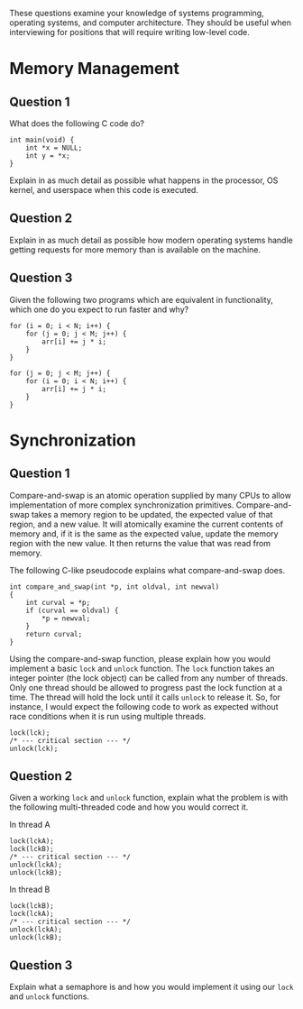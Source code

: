 These questions examine your knowledge of systems programming, operating
systems, and computer architecture. They should be useful when interviewing
for positions that will require writing low-level code.

# Memory Management

## Question 1

What does the following C code do?

    int main(void) {
        int *x = NULL;
        int y = *x;
    }

Explain in as much detail as possible what happens in the processor,
OS kernel, and userspace when this code is executed.

## Question 2

Explain in as much detail as possible how modern operating systems handle
getting requests for more memory than is available on the machine.

## Question 3

Given the following two programs which are equivalent in functionality,
which one do you expect to run faster and why?

    for (i = 0; i < N; i++) {
        for (j = 0; j < M; j++) {
            arr[i] += j * i;
        }
    }

    for (j = 0; j < M; j++) {
        for (i = 0; i < N; i++) {
            arr[i] += j * i;
        }
    }

# Synchronization

## Question 1

Compare-and-swap is an atomic operation supplied by many CPUs to allow
implementation of more complex synchronization primitives.
Compare-and-swap takes a memory region to be updated, the expected value
of that region, and a new value. It will atomically examine the current
contents of memory and, if it is the same as the expected value, update
the memory region with the new value. It then returns the value that was
read from memory.

The following C-like pseudocode explains what compare-and-swap does.

    int compare_and_swap(int *p, int oldval, int newval)
    {
        int curval = *p;
        if (curval == oldval) {
            *p = newval;
        }
        return curval;
    }

Using the compare-and-swap function, please explain how you would implement
a basic `lock` and `unlock` function. The `lock` function takes an integer
pointer (the lock object) can be called from any number of threads.
Only one thread should be allowed to progress past the lock function at
a time. The thread will hold the lock until it calls `unlock` to release it.
So, for instance, I would expect the following code to work as expected
without race conditions when it is run using multiple threads.

    lock(lck);
    /* --- critical section --- */
    unlock(lck);

## Question 2

Given a working `lock` and `unlock` function, explain what the problem is
with the following multi-threaded code and how you would correct it.

In thread A

    lock(lckA);
    lock(lckB);
    /* --- critical section --- */
    unlock(lckA);
    unlock(lckB);

In thread B

    lock(lckB);
    lock(lckA);
    /* --- critical section --- */
    unlock(lckA);
    unlock(lckB);

## Question 3

Explain what a semaphore is and how you would implement it using our
`lock` and `unlock` functions.

